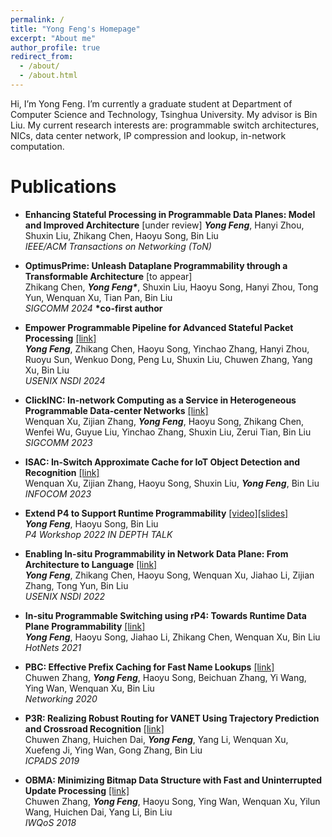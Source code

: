 ```yaml
---
permalink: /
title: "Yong Feng's Homepage"
excerpt: "About me"
author_profile: true
redirect_from: 
  - /about/
  - /about.html
---
```


Hi, I’m Yong Feng. I’m currently a graduate student at Department of Computer Science and Technology, Tsinghua University. My advisor is Bin Liu. My current research interests are: programmable switch architectures, NICs, data center network, IP compression and lookup, in-network computation.

Publications
======

- **Enhancing Stateful Processing in Programmable Data Planes: Model and Improved Architecture** [under review] 
  ***Yong Feng***, Hanyi Zhou, Shuxin Liu, Zhikang Chen, Haoyu Song, Bin Liu  
  *IEEE/ACM Transactions on Networking (ToN)*

- **OptimusPrime: Unleash Dataplane Programmability through a Transformable Architecture** [to appear]  
  Zhikang Chen, ***Yong Feng\****, Shuxin Liu, Haoyu Song, Hanyi Zhou, Tong Yun, Wenquan Xu, Tian Pan, Bin Liu   
  *SIGCOMM 2024* **\*co-first author**

- **Empower Programmable Pipeline for Advanced Stateful Packet Processing** [[link]](https://www.usenix.org/conference/nsdi24/presentation/feng-yong)  
  ***Yong Feng***, Zhikang Chen, Haoyu Song, Yinchao Zhang, Hanyi Zhou, Ruoyu Sun, Wenkuo Dong, Peng Lu, Shuxin Liu, Chuwen Zhang, Yang Xu, Bin Liu   
  *USENIX NSDI 2024*

- **ClickINC: In-network Computing as a Service in Heterogeneous Programmable Data-center Networks** [[link]](https://www.researchgate.net/publication/373620147_ClickINC_In-network_Computing_as_a_Service_in_Heterogeneous_Programmable_Data-center_Networks)      
  Wenquan Xu, Zijian Zhang, ***Yong Feng***, Haoyu Song, Zhikang Chen, Wenfei Wu, Guyue Liu, Yinchao Zhang, Shuxin Liu, Zerui Tian, Bin Liu      
  *SIGCOMM 2023*

- **ISAC: In-Switch Approximate Cache for IoT Object Detection and Recognition** [[link]](https://www.researchgate.net/publication/371174202_ISAC_In-Switch_Approximate_Cache_for_IoT_Object_Detection_and_Recognition)      
  Wenquan Xu, Zijian Zhang, Haoyu Song, Shuxin Liu, ***Yong Feng***, Bin Liu      
  *INFOCOM 2023*

- **Extend P4 to Support Runtime Programmability** [[video]](https://www.youtube.com/watch?v=BiIdCHfH4Sw)[[slides]](https://opennetworking.org/wp-content/uploads/2022/05/Yong-Feng-Final-Slide-Deck.pdf)   
  ***Yong Feng***, Haoyu Song, Bin Liu   
  *P4 Workshop 2022 IN DEPTH TALK*

- **Enabling In-situ Programmability in Network Data Plane: From Architecture to Language** [[link]](https://www.usenix.org/conference/nsdi22/presentation/feng)  
  ***Yong Feng***, Zhikang Chen, Haoyu Song, Wenquan Xu, Jiahao Li, Zijian Zhang, Tong Yun, Bin Liu   
  *USENIX NSDI 2022*

- **In-situ Programmable Switching using rP4: Towards Runtime Data Plane Programmability** [[link]](https://dl.acm.org/doi/10.1145/3484266.3487367)  
  ***Yong Feng***, Haoyu Song, Jiahao Li, Zhikang Chen, Wenquan Xu, Bin Liu       
  *HotNets 2021*

- **PBC: Effective Prefix Caching for Fast Name Lookups** [[link]](https://ieeexplore.ieee.org/document/9142703)  
  Chuwen Zhang, ***Yong Feng***, Haoyu Song, Beichuan Zhang, Yi Wang, Ying Wan, Wenquan Xu, Bin Liu     
  *Networking 2020*

- **P3R: Realizing Robust Routing for VANET Using Trajectory Prediction and Crossroad Recognition** [[link]](https://ieeexplore.ieee.org/document/8975783)  
  Chuwen Zhang, Huichen Dai, ***Yong Feng***, Yang Li, Wenquan Xu, Xuefeng Ji, Ying Wan, Gong Zhang, Bin Liu        
  *ICPADS 2019*

- **OBMA: Minimizing Bitmap Data Structure with Fast and Uninterrupted Update Processing** [[link]](https://ieeexplore.ieee.org/document/8624188)  
  Chuwen Zhang, ***Yong Feng***, Haoyu Song, Ying Wan, Wenquan Xu, Yilun Wang, Huichen Dai, Yang Li, Bin Liu       
  *IWQoS 2018*


<!-- This is the front page of a website that is powered by the [academicpages template](https://github.com/academicpages/academicpages.github.io) and hosted on GitHub pages. [GitHub pages](https://pages.github.com) is a free service in which websites are built and hosted from code and data stored in a GitHub repository, automatically updating when a new commit is made to the respository. This template was forked from the [Minimal Mistakes Jekyll Theme](https://mmistakes.github.io/minimal-mistakes/) created by Michael Rose, and then extended to support the kinds of content that academics have: publications, talks, teaching, a portfolio, blog posts, and a dynamically-generated CV. You can fork [this repository](https://github.com/academicpages/academicpages.github.io) right now, modify the configuration and markdown files, add your own PDFs and other content, and have your own site for free, with no ads! An older version of this template powers my own personal website at [stuartgeiger.com](http://stuartgeiger.com), which uses [this Github repository](https://github.com/staeiou/staeiou.github.io).

A data-driven personal website
======
Like many other Jekyll-based GitHub Pages templates, academicpages makes you separate the website's content from its form. The content & metadata of your website are in structured markdown files, while various other files constitute the theme, specifying how to transform that content & metadata into HTML pages. You keep these various markdown (.md), YAML (.yml), HTML, and CSS files in a public GitHub repository. Each time you commit and push an update to the repository, the [GitHub pages](https://pages.github.com/) service creates static HTML pages based on these files, which are hosted on GitHub's servers free of charge.

Many of the features of dynamic content management systems (like Wordpress) can be achieved in this fashion, using a fraction of the computational resources and with far less vulnerability to hacking and DDoSing. You can also modify the theme to your heart's content without touching the content of your site. If you get to a point where you've broken something in Jekyll/HTML/CSS beyond repair, your markdown files describing your talks, publications, etc. are safe. You can rollback the changes or even delete the repository and start over -- just be sure to save the markdown files! Finally, you can also write scripts that process the structured data on the site, such as [this one](https://github.com/academicpages/academicpages.github.io/blob/master/talkmap.ipynb) that analyzes metadata in pages about talks to display [a map of every location you've given a talk](https://academicpages.github.io/talkmap.html).

Getting started
======
1. Register a GitHub account if you don't have one and confirm your e-mail (required!)
1. Fork [this repository](https://github.com/academicpages/academicpages.github.io) by clicking the "fork" button in the top right. 
1. Go to the repository's settings (rightmost item in the tabs that start with "Code", should be below "Unwatch"). Rename the repository "[your GitHub username].github.io", which will also be your website's URL.
1. Set site-wide configuration and create content & metadata (see below -- also see [this set of diffs](http://archive.is/3TPas) showing what files were changed to set up [an example site](https://getorg-testacct.github.io) for a user with the username "getorg-testacct")
1. Upload any files (like PDFs, .zip files, etc.) to the files/ directory. They will appear at https://[your GitHub username].github.io/files/example.pdf.  
1. Check status by going to the repository settings, in the "GitHub pages" section

Site-wide configuration
------
The main configuration file for the site is in the base directory in [_config.yml](https://github.com/academicpages/academicpages.github.io/blob/master/_config.yml), which defines the content in the sidebars and other site-wide features. You will need to replace the default variables with ones about yourself and your site's github repository. The configuration file for the top menu is in [_data/navigation.yml](https://github.com/academicpages/academicpages.github.io/blob/master/_data/navigation.yml). For example, if you don't have a portfolio or blog posts, you can remove those items from that navigation.yml file to remove them from the header. 

Create content & metadata
------
For site content, there is one markdown file for each type of content, which are stored in directories like _publications, _talks, _posts, _teaching, or _pages. For example, each talk is a markdown file in the [_talks directory](https://github.com/academicpages/academicpages.github.io/tree/master/_talks). At the top of each markdown file is structured data in YAML about the talk, which the theme will parse to do lots of cool stuff. The same structured data about a talk is used to generate the list of talks on the [Talks page](https://academicpages.github.io/talks), each [individual page](https://academicpages.github.io/talks/2012-03-01-talk-1) for specific talks, the talks section for the [CV page](https://academicpages.github.io/cv), and the [map of places you've given a talk](https://academicpages.github.io/talkmap.html) (if you run this [python file](https://github.com/academicpages/academicpages.github.io/blob/master/talkmap.py) or [Jupyter notebook](https://github.com/academicpages/academicpages.github.io/blob/master/talkmap.ipynb), which creates the HTML for the map based on the contents of the _talks directory).

**Markdown generator**

I have also created [a set of Jupyter notebooks](https://github.com/academicpages/academicpages.github.io/tree/master/markdown_generator
) that converts a CSV containing structured data about talks or presentations into individual markdown files that will be properly formatted for the academicpages template. The sample CSVs in that directory are the ones I used to create my own personal website at stuartgeiger.com. My usual workflow is that I keep a spreadsheet of my publications and talks, then run the code in these notebooks to generate the markdown files, then commit and push them to the GitHub repository.

How to edit your site's GitHub repository
------
Many people use a git client to create files on their local computer and then push them to GitHub's servers. If you are not familiar with git, you can directly edit these configuration and markdown files directly in the github.com interface. Navigate to a file (like [this one](https://github.com/academicpages/academicpages.github.io/blob/master/_talks/2012-03-01-talk-1.md) and click the pencil icon in the top right of the content preview (to the right of the "Raw | Blame | History" buttons). You can delete a file by clicking the trashcan icon to the right of the pencil icon. You can also create new files or upload files by navigating to a directory and clicking the "Create new file" or "Upload files" buttons. 

Example: editing a markdown file for a talk
![Editing a markdown file for a talk](/images/editing-talk.png)

For more info
------
More info about configuring academicpages can be found in [the guide](https://academicpages.github.io/markdown/). The [guides for the Minimal Mistakes theme](https://mmistakes.github.io/minimal-mistakes/docs/configuration/) (which this theme was forked from) might also be helpful. -->
